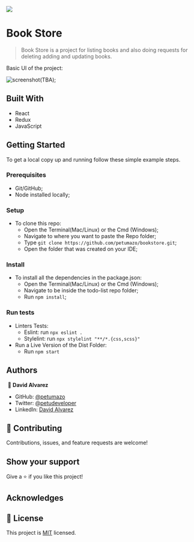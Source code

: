 ![](https://img.shields.io/badge/Microverse-blueviolet)

# Book Store

> Book Store is a project for listing books and also doing requests for deleting adding and updating books. 

Basic UI of the project:

![screenshot(TBA)](app_screenshot);

## Built With

- React
- Redux
- JavaScript

## Getting Started

To get a local copy up and running follow these simple example steps.

### Prerequisites

- Git/GitHub;
- Node installed locally;

### Setup

- To clone this repo:
  - Open the Terminal(Mac/Linux) or the Cmd (Windows);
  - Navigate to where you want to paste the Repo folder;
  - Type `git clone https://github.com/petumazo/bookstore.git`;
  - Open the folder that was created on your IDE;

### Install

- To install all the dependencies in the package.json:
  - Open the Terminal(Mac/Linux) or the Cmd (Windows);
  - Navigate to be inside the todo-list repo folder;
  - Run `npm install`;
  
### Run tests

- Linters Tests:
  - Eslint: run `npx eslint .`
  - Stylelint: run `npx stylelint "**/*.{css,scss}"`
- Run a Live Version of the Dist Folder:
  - Run `npm start`

## Authors
​
👤 **David Alvarez**

- GitHub: [@petumazo](https://github.com/petumazo)
- Twitter: [@petudeveloper](https://twitter.com/petudeveloper)
- LinkedIn: [David Alvarez](https://www.linkedin.com/in/david-alvarez-mazzo-777712143/)
​

## 🤝 Contributing

Contributions, issues, and feature requests are welcome!

## Show your support

Give a ⭐️ if you like this project!

## Acknowledges

## 📝 License

This project is [MIT](./MIT.md) licensed.
